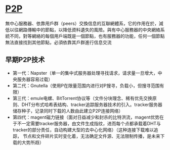 # [P2P](https://www.wikiwand.com/zh-hant/%E5%B0%8D%E7%AD%89%E7%B6%B2%E8%B7%AF)
無中心服務器、依靠用戶群（peers）交換信息的互聯網體系，它的作用在於，減低以往網路傳輸中的節點，以降低資料遺失的風險。與有中心服務器的中央網絡系統不同，對等網絡的每個用戶端既是一個節點，也有服務器的功能，任何一個節點無法直接找到其他節點，必須依靠其戶群進行信息交流

## 早期P2P技术
  - 第一代：Napster（单一的集中式服务器处理寻找请求，请求量一旦增大，中央服务器容易过载）
  - 第二代：Gnutella（使用P在限量范围内进行对P搜寻，负载小，但搜寻范围有限）
  - 第三代：emule电螺、BitTorrent协议等（文件分块理念、稀有优先交换原则、DHT分布式哈希表结构、tracker追踪服务器技术的引入。tracker服务器储存种子，记录同时下载的人数由此建立P2P连接网络）
  - 第四代：magent磁力链接（面对日益减少和封杀的比特洪流，magent优势在于不一定需要tracker服务器，由文件生成指纹，进而每个点都承载着DHT与tracker的部分责任，自动构建大型的去中心化网络）（这种连接下载难以追踪， 节点和文件碎片实时变化着，无法确定文件源、无法限制传播，是未来下载的大势所趋）